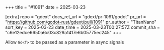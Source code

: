+++
title = "#1091"
date = 2025-03-23

[extra]
repo = "gdext"
docs_rel_url = "gdext/pr-1091/godot"
pr_url = "https://github.com/godot-rust/gdext/pull/1091"
pr_author = "TitanNano"
sort_key = 2025-03-23
date_time = 2025-03-23T00:27:57Z
commit_sha = "c6e12edce6650a6c03c829a1417e6b05775ec245"
+++

Allow `Gd<T>` to be passed as a parameter in async signals
